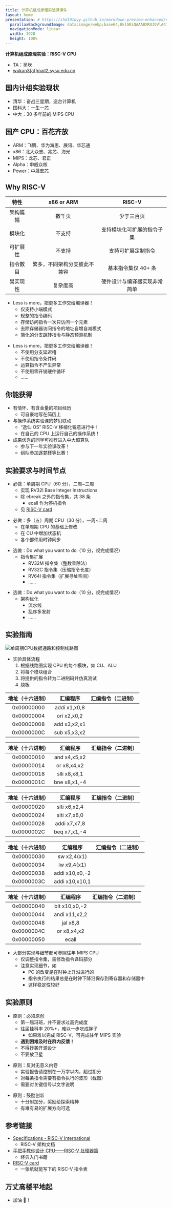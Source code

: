 ```yaml
---
title: 计算机组成原理实验课课件
layout: home
presentation: # https://shd101wyy.github.io/markdown-preview-enhanced/#/zh-cn/presentation
  parallaxBackgroundImage: data:image/webp;base64,UklGRiQAAABXRUJQVlA4IBgAAAAwAQCdASoBAAEAD8D+JaQAA3AA/uVqAAA=
  navigationMode: linear
  width: 1920
  height: 100%
---
```


<style>
  .reveal .slides { text-align: left; }
</style>

**计算机组成原理实验：RISC-V CPU**

- TA：吴坎
- [wukan3[at]mail2.sysu.edu.cn](mailto:wukan3@mail2.sysu.edu.cn)

<!-- .slide -->

## 国内计组实验现状

<!-- .slide vertical=true -->

- 清华：奋战三星期，造台计算机
- 国科大：一生一芯
- 中大：30 多年前的 MIPS CPU

<!-- .slide -->

## 国产 CPU：百花齐放

<!-- .slide vertical=true -->

- ARM：飞腾、华为海思、展讯、华芯通
- x86：北大众志、兆芯、海光
- MIPS：龙芯、君正
- Alpha：申威众核
- Power：中晟宏芯

<!-- .slide -->

## Why RISC-V

<!-- .slide vertical=true -->

|   特性   |          x86 or ARM          |            RISC-V            |
| :------: | :--------------------------: | :--------------------------: |
| 架构篇幅 |            数千页            |          少于三百页          |
|  模块化  |            不支持            |  支持模块化可扩展的指令子集  |
| 可扩展性 |            不支持            |      支持可扩展定制指令      |
| 指令数目 | 繁多，不同架构分支彼此不兼容 |     基本指令集仅 40+ 条      |
| 易实现性 |           复杂度高           | 硬件设计与编译器实现非常简单 |

<!-- .slide vertical=true -->

- Less is more，把更多工作交给编译器！
  - 仅支持小端模式
  - 规整的指令编码
  - 存储访问指令一次只访问一个元素
  - 去除存储器访问指令的地址自增自减模式
  - 简化的分支跳转指令与静态预测机制

<!-- .slide vertical=true -->

- Less is more，把更多工作交给编译器！
  - 不使用分支延迟槽
  - 不使用指令条件码
  - 运算指令不产生异常
  - 不使用零开销硬件循环
  - ……

<!-- .slide -->

## 你能获得

<!-- .slide vertical=true -->

- 有情怀、有含金量的项目经历
  - 可自豪地写在简历上
- 与操作系统实验课的梦幻联动
  - “逸仙 OS” RISC-V 移植化锐意进行中！
  - 在自己的 CPU 上运行自己的操作系统！
- 成果优秀的同学可推荐进入中大超算队
  - 参与下一年实验课改革！
  - 组队参加[逐梦杯](http://cqc.yeeol.com/cybs_home.html?id=9)等比赛！

<!-- .slide -->

## 实验要求与时间节点

<!-- .slide vertical=true -->

- 必做：单周期 CPU（60 分），二周~三周
  - 实现 RV32I Base Integer Instructions
  - 除 ebreak 之外的指令集，共 38 条
    - ecall 作为停机指令
  - 见 [RISC-V card](https://github.com/jameslzhu/riscv-card/blob/rel/1.0/riscv-card.pdf)

<!-- .slide vertical=true -->

- 必做：多（五）周期 CPU（30 分），一周~二周
  - 在单周期 CPU 的基础上修改
  - 在 CU 中增加状态机
  - 各个部件用时钟同步

<!-- .slide vertical=true -->

- 选做：Do what you want to do（10 分，视完成情况）
  - 指令集扩展
    - RV32M 指令集（整数乘除法）
    - RV32C 指令集（压缩指令长度）
    - RV64I 指令集（扩展寻址空间）
    - ……

<!-- .slide vertical=true -->

- 选做：Do what you want to do（10 分，视完成情况）
  - 架构优化
    - 流水线
    - 乱序多发射
    - ……

<!-- .slide -->

## 实验指南

<!-- .slide vertical=true -->

![单周期CPU数据通路和控制线路图](https://i.loli.net/2021/11/16/VcsQERBCn9uN68Y.png)

<!-- .slide vertical=true -->

- 实验具体流程
  1. 根据线路图实现 CPU 的每个模块，如 CU、ALU
  2. 将每个模块组合
  3. 将提供的指令转为二进制码并仿真测试
  4. 烧板

<!-- .slide vertical=true -->

| 地址（十六进制） |   汇编程序   | 汇编指令（二进制） |
| :--------------: | :----------: | :----------------: |
|    0x00000000    | addi x1,x0,8 |                    |
|    0x00000004    | ori x2,x0,2  |                    |
|    0x00000008    | add x3,x2,x1 |                    |
|    0x0000000C    | sub x5,x3,x2 |                    |

<!-- .slide vertical=true -->

| 地址（十六进制） |   汇编程序   | 汇编指令（二进制） |
| :--------------: | :----------: | :----------------: |
|    0x00000010    | and x4,x5,x2 |                    |
|    0x00000014    | or x8,x4,x2  |                    |
|    0x00000018    | slli x8,x8,1 |                    |
|    0x0000001C    | bne x8,x1,-4 |                    |

<!-- .slide vertical=true -->

| 地址（十六进制） |   汇编程序   | 汇编指令（二进制） |
| :--------------: | :----------: | :----------------: |
|    0x00000020    | slti x6,x2,4 |                    |
|    0x00000024    | slti x7,x6,0 |                    |
|    0x00000028    | addi x7,x7,8 |                    |
|    0x0000002C    | beq x7,x1,-4 |                    |

<!-- .slide vertical=true -->

| 地址（十六进制） |    汇编程序    | 汇编指令（二进制） |
| :--------------: | :------------: | :----------------: |
|    0x00000030    |  sw x2,4(x1)   |                    |
|    0x00000034    |  lw x9,4(x1)   |                    |
|    0x00000038    | addi x10,x0,-2 |                    |
|    0x0000003C    | addi x10,x10,1 |                    |

<!-- .slide vertical=true -->

| 地址（十六进制） |   汇编程序    | 汇编指令（二进制） |
| :--------------: | :-----------: | :----------------: |
|    0x00000040    | blt x10,x0,-2 |                    |
|    0x00000044    | andi x11,x2,2 |                    |
|    0x00000048    |   jal x8,8    |                    |
|    0x0000004C    |  or x8,x4,x2  |                    |
|    0x00000050    |     ecall     |                    |

<!-- .slide vertical=true -->

- 大部分实现与细节都可参照往年 MIPS CPU
  - 仅调整指令集，需修改指令译码部分
  - 注意实现细节，如
    - PC 的改变是在时钟上升沿进行的
    - 指令执行的结果总是在时钟下降沿保存到寄存器和存储器中
    - 这样稳定性较好

<!-- .slide -->

## 实验原则

<!-- .slide vertical=true -->

- 原则：必须原创
  - 第一届冯班，并不要求过高完成度
  - 往届挂科率 20%+，难以一步吃成胖子
    - 如果难以完成 RISC-V，可完成往年 MIPS 实验
  - **遇到困难及时在群内反馈！**
  - 不得抄袭开源设计
  - 不要放卫星

<!-- .slide vertical=true -->

- 原则：反对无意义内卷
  - 实验报告请控制在一万字以内，超过扣分
  - 对每条指令需要有指令执行的波形（截图）
  - 需要对关键信号以文字说明

<!-- .slide vertical=true -->

- 原则：鼓励创新
  - 十分附加分，奖励给探索精神
  - 有难有易的扩展方向可选

<!-- .slide -->

## 参考链接

<!-- .slide vertical=true -->

- [Specifications - RISC-V International](https://riscv.org/specifications/)
  - RISC-V 架构文档
- [手把手教你设计 CPU——RISC-V 处理器篇](https://github.com/SI-RISCV/e200_opensource)
  - 经典入门书籍
- [RISC-V card](https://github.com/jameslzhu/riscv-card/blob/rel/1.0/riscv-card.pdf)
  - 一张纸就能写下的 RISC-V 指令表

<!-- .slide -->

## 万丈高楼平地起

- 加油 💪！
